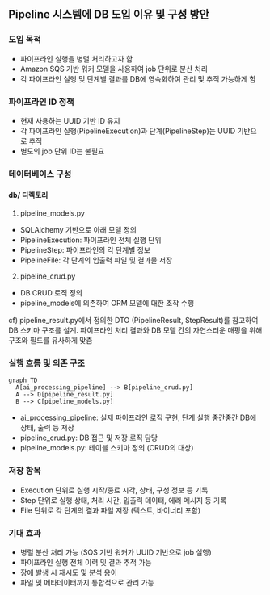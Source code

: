## Pipeline 시스템에 DB 도입 이유 및 구성 방안
### 도입 목적
- 파이프라인 실행을 병렬 처리하고자 함
- Amazon SQS 기반 워커 모델을 사용하여 job 단위로 분산 처리
- 각 파이프라인 실행 및 단계별 결과를 DB에 영속화하여 관리 및 추적 가능하게 함

### 파이프라인 ID 정책
- 현재 사용하는 UUID 기반 ID 유지
- 각 파이프라인 실행(PipelineExecution)과 단계(PipelineStep)는 UUID 기반으로 추적
- 별도의 job 단위 ID는 불필요

### 데이터베이스 구성
#### db/ 디렉토리
1. pipeline_models.py
- SQLAlchemy 기반으로 아래 모델 정의
- PipelineExecution: 파이프라인 전체 실행 단위
- PipelineStep: 파이프라인의 각 단계별 정보
- PipelineFile: 각 단계의 입출력 파일 및 결과물 저장

2. pipeline_crud.py
- DB CRUD 로직 정의
- pipeline_models에 의존하여 ORM 모델에 대한 조작 수행

cf) pipeline_result.py에서 정의한 DTO (PipelineResult, StepResult)를 참고하여 DB 스키마 구조를 설계. 파이프라인 처리 결과와 DB 모델 간의 자연스러운 매핑을 위해 구조와 필드를 유사하게 맞춤

### 실행 흐름 및 의존 구조

```mermaid
graph TD
  A[ai_processing_pipeline] --> B[pipeline_crud.py]
  A --> D[pipeline_result.py]
  B --> C[pipeline_models.py]
```

- ai_processing_pipeline: 실제 파이프라인 로직 구현, 단계 실행 중간중간 DB에 상태, 출력 등 저장
- pipeline_crud.py: DB 접근 및 저장 로직 담당
- pipeline_models.py: 테이블 스키마 정의 (CRUD의 대상)

### 저장 항목
- Execution 단위로 실행 시작/종료 시각, 상태, 구성 정보 등 기록
- Step 단위로 실행 상태, 처리 시간, 입출력 데이터, 에러 메시지 등 기록
- File 단위로 각 단계의 결과 파일 저장 (텍스트, 바이너리 포함)

### 기대 효과
- 병렬 분산 처리 가능 (SQS 기반 워커가 UUID 기반으로 job 실행)
- 파이프라인 실행 전체 이력 및 결과 추적 가능
- 장애 발생 시 재시도 및 분석 용이
- 파일 및 메타데이터까지 통합적으로 관리 가능



